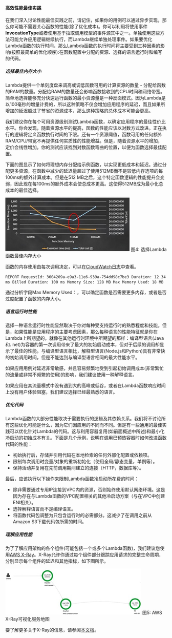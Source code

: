 #### 高效性能最佳实践

在我们深入讨论性能最佳实践之前，请记住，如果你的用例可以通过异步实现，那么你可能不需要关心函数的性能(除了优化成本)。你可以利用将使用事件**InvocationType**或者使用基于拉取调用模型的事件源其中之一。单独使用这些方法可能允许应用逻辑继续执行，而Lambda继续单独处理事件。如果要优化Lambda函数的执行时间，那么Lambda函数的执行时间将主要受到三种因素的影响(按照最简单的优化顺序):在函数配置中分配的资源、选择的语言运行时和编写的代码。

##### 选择最佳内存大小

Lambda提供一个单刻度盘来调高或调低函数可用的计算资源的数量 - 分配给函数的RAM的数量。分配给RAM的数量还会影响函数接收到的CPU时间和网络带宽。简单地选择能够充分快速运行函数的最小资源量是一种反面模式。因为Lambda是以100毫秒的增量计费的，所以这种策略不仅会增加应用程序的延迟，而且如果所增加的延迟超过了节省的资源成本，那么这种策略的总体成本可能会更高。

我们建议你在每个可用资源级别测试Lambda函数，以确定应用程序的最佳性价比水平。你会发现，随着资源水平的提高，函数的性能应该以对数方式改进。正在执行的逻辑将定义函数执行时间的下限。还有一个资源阈值，函数可用的任何额外RAM/CPU/带宽不再提供任何实质性的性能增益。但是，随着资源水平的增加，定价会线性增加。你的测试应该找到对数函数弯曲的位置，以便为函数选择最佳配置。

下面的图显示了如何将理想内存分配给示例函数，以实现更低成本和延迟。通过分配更多资源，在函数中减少的延迟量超过了使用512MB而不是较低内存选项的每100ms的额外计算成本。但是在512 MB之后，这个特定函数逻辑的性能提升会变弱，因此现在每100ms的额外成本会使总成本更高。这使得512MB成为最小化总成本的最佳选择。

![4](../../images/Figure4.jpg)
图4: 选择Lambda函数最佳内存大小

函数的内存使用由每次调用决定，可以在[CloudWatch日志](http://docs.aws.amazon.com/AmazonCloudWatch/latest/monitoring/WhatIsCloudWatchLogs.html)中查看。

    REPORT RequestId: 3604209a-e9a3-11e6-939a-754dd98c7be3 Duration: 12.34 ms Billed Duration: 100 ms Memory Size: 128 MB Max Memory Used: 18 MB

通过分析字段Max Memory Used：，可以确定函数是否需要更多内存，或者是否过度配置了函数的内存大小。

##### 语言运行时性能

选择一种语言运行时性能显然取决于你对每种受支持运行时的熟悉程度和技能。但是，如果性能是应用程序的主要考虑因素，那么每种语言的性能特征就是你在Lambda上所期望的，就像在其他运行时环境中所期望的那样：编译型语言(Java和. net)为容器的第一次调用带来了最大的初始启动成本，但对于后续的调用却显示了最佳的性能。与编译型语言相比，解释型语言(Node.js和Python)具有非常快的初始调用时间，但是不能达到与编译型语言相同的最大性能水平。

如果应用用例对延迟非常敏感，并且容易频繁地受到引起初始调用成本(非常繁忙的流量或非常不频繁的使用)的影响，我们建议使用一种解释语言。

如果应用在其流量模式中没有遇到大的高峰或低谷，或者在Lambda函数响应时间上没有用户体验阻塞，我们建议选择已经最熟悉的语言。

##### 优化代码

Lambda函数的大部分性能取决于需要执行的逻辑及其依赖关系。我们将不讨论所有这些优化可能是什么，因为它们因应用的不同而不同。但是有一些通用的最佳实践可以优化针对Lambda的代码。这与利用容器复用(如前面概述中所述)和最小化冷启动的初始成本有关。下面是几个示例，说明在调用已预热容器时如何改进函数代码的性能：
- 初始执行后，存储并引用代码在本地检索的任何外部化配置或依赖项。
- 限制每次调用时变量/对象的重新初始化（使用全局/静态变量，单例等）。
- 保持活动并复用在先前调用期间建立的连接（HTTP，数据库等）。

最后，应该执行以下操作来限制Lambda函数冷启动所花费的时间：
- 除非需要通过专用IP连接到VPC内的资源，否则始终使用默认网络环境。这是因为存在与Lambda函数的VPC配置相关的其他冷启动方案（与在VPC中创建ENI相关）。
- 选择解释语言而不是编译语言。
- 将函数代码包调整为只包含运行时的必需部分。这减少了在调用之前从Amazon S3下载代码包所需的时间。

##### 理解应用性能

为了了解应用架构的各个组件(可能包括一个或多个Lambda函数)，我们建议您使用[AWS X-Ray](https://aws.amazon.com/xray/)。X-Ray允许你通过每个组件部分跟踪应用请求的完整生命周期，分别显示每个组件的延迟和其他指标，如下图所示。

![5](../../images/Figure5.jpg)
图5: AWS X-Ray可视化服务地图

要了解更多关于X-Ray的信息，请参阅[本文档](https://docs.aws.amazon.com/lambda/latest/dg/lambda-x-ray.html)。
